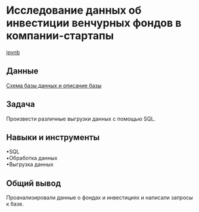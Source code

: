 <a name="lists"><h1>Исследование данных об инвестиции венчурных фондов в компании-стартапы</h1></a>
[ipynb](https://github.com/natashkaau/portfolio/blob/3f0a3d2d6b86681e22f4429566cf2dcdf89d1493/project_5/project_5.ipynb)
<a name="lists"><h2>Данные</h2></a>
[Схема базы данных и описание базы](https://code.s3.yandex.net/SQL%20for%20data%20and%20analytics/ER/basic_sql_project.pdf)
<a name="lists"><h2>Задача</h2></a>
Произвести различные выгрузки данных с помощью SQL.
<a name="lists"><h2>Навыки и инструменты</h2></a>
•SQL    
•Обработка данных     
•Выгрузка данных   
<a name="lists"><h2>Общий вывод</h2></a>
Проанализировали данные о фондах и инвестициях и написали запросы к базе.

